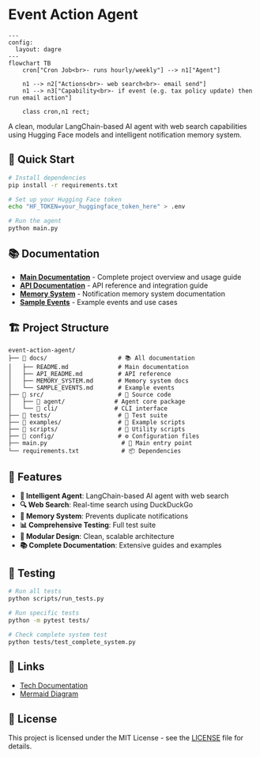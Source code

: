 
# Event Action Agent

```mermaid
---
config:
  layout: dagre
---
flowchart TB
    cron["Cron Job<br>- runs hourly/weekly"] --> n1["Agent"]

    n1 --> n2["Actions<br>- web search<br>- email send"]
    n1 --> n3["Capability<br>- if event (e.g. tax policy update) then run email action"]

    class cron,n1 rect;
```

A clean, modular LangChain-based AI agent with web search capabilities using Hugging Face models and intelligent notification memory system.

## 🚀 Quick Start

```bash
# Install dependencies
pip install -r requirements.txt

# Set up your Hugging Face token
echo "HF_TOKEN=your_huggingface_token_here" > .env

# Run the agent
python main.py
```

## 📚 Documentation

- **[Main Documentation](docs/README.md)** - Complete project overview and usage guide
- **[API Documentation](docs/API_README.md)** - API reference and integration guide
- **[Memory System](docs/MEMORY_SYSTEM.md)** - Notification memory system documentation
- **[Sample Events](docs/SAMPLE_EVENTS.md)** - Example events and use cases

## 🏗️ Project Structure

```
event-action-agent/
├── 📁 docs/                    # 📚 All documentation
│   ├── README.md              # Main documentation
│   ├── API_README.md          # API reference
│   ├── MEMORY_SYSTEM.md       # Memory system docs
│   └── SAMPLE_EVENTS.md       # Example events
├── 📁 src/                     # 🔧 Source code
│   ├── 📁 agent/              # Agent core package
│   └── 📁 cli/                # CLI interface
├── 📁 tests/                   # 🧪 Test suite
├── 📁 examples/                # 📝 Example scripts
├── 📁 scripts/                 # 🔨 Utility scripts
├── 📁 config/                  # ⚙️ Configuration files
├── main.py                     # 🚀 Main entry point
└── requirements.txt            # 📦 Dependencies
```

## 🎯 Features

- **🤖 Intelligent Agent**: LangChain-based AI agent with web search
- **🔍 Web Search**: Real-time search using DuckDuckGo
- **🧠 Memory System**: Prevents duplicate notifications
- **📊 Comprehensive Testing**: Full test suite
- **🔧 Modular Design**: Clean, scalable architecture
- **📚 Complete Documentation**: Extensive guides and examples

## 🧪 Testing

```bash
# Run all tests
python scripts/run_tests.py

# Run specific tests
python -m pytest tests/

# Check complete system test
python tests/test_complete_system.py
```

## 🔗 Links

- [Tech Documentation](https://docs.google.com/document/d/1FpZ2sC_ca5Z3QjQ9dYS4br9D_5czdcmasgeMFf49rLI/edit?usp=sharing)
- [Mermaid Diagram](https://www.mermaidchart.com/app/projects/cc5388e1-0eee-4d93-8a82-5b4c6064b61b/diagrams/237d9a95-8bab-41cc-8ca4-ebe099718d17/share/invite/eyJhbGciOiJIUzI1NiIsInR5cCI6IkpXVCJ9.eyJkb2N1bWVudElEIjoiMjM3ZDlhOTUtOGJhYi00MWNjLThjYTQtZWJlMDk5NzE4ZDE3IiwiYWNjZXNzIjoiRWRpdCIsImlhdCI6MTc1NjU1MTI5NH0.hqDDEMDMo0YEyJU9JB-Ob8SxQSm1d4_L-obNqsbhSwA)

## 📝 License

This project is licensed under the MIT License - see the [LICENSE](LICENSE) file for details.